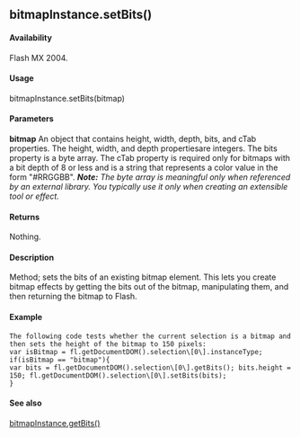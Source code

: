 ## bitmapInstance.setBits()

#### Availability

Flash MX 2004.

#### Usage

bitmapInstance.setBits(bitmap)

#### Parameters

**bitmap** An object that contains height, width, depth, bits, and cTab properties. The height, width, and depth propertiesare integers. The bits property is a byte array. The cTab property is required only for bitmaps with a bit depth of 8 or less and is a string that represents a color value in the form "\#RRGGBB".
***Note:** The byte array is meaningful only when referenced by an external library. You typically use it only when creating an extensible tool or effect.*

#### Returns

Nothing.

#### Description

Method; sets the bits of an existing bitmap element. This lets you create bitmap effects by getting the bits out of the bitmap, manipulating them, and then returning the bitmap to Flash.

#### Example

```
The following code tests whether the current selection is a bitmap and then sets the height of the bitmap to 150 pixels:
var isBitmap = fl.getDocumentDOM().selection\[0\].instanceType; if(isBitmap == "bitmap"){
var bits = fl.getDocumentDOM().selection\[0\].getBits(); bits.height = 150; fl.getDocumentDOM().selection\[0\].setBits(bits);
}

```
#### See also

[bitmapInstance.getBits()](#_bookmark44)
